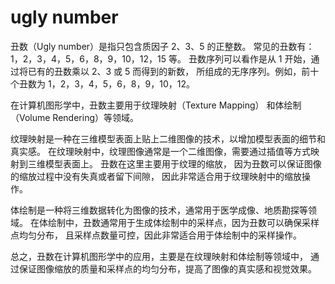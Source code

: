 # ugly number

丑数（Ugly number）是指只包含质因子 2、3、5 的正整数。
常见的丑数有：1，2，3，4，5，6，8，9，10，12，15 等。
丑数序列可以看作是从 1 开始，通过将已有的丑数乘以 2、3 或 5 而得到的新数，
所组成的无序序列。例如，前十个丑数为 1，2，3，4，5，6，8，9，10，12。


在计算机图形学中，丑数主要用于纹理映射（Texture Mapping）
和体绘制（Volume Rendering）等领域。

纹理映射是一种在三维模型表面上贴上二维图像的技术，以增加模型表面的细节和真实感。
在纹理映射中，纹理图像通常是一个二维图像，需要通过插值等方式映射到三维模型表面上。
丑数在这里主要用于纹理的缩放，
因为丑数可以保证图像的缩放过程中没有失真或者留下间隙，
因此非常适合用于纹理映射中的缩放操作。

体绘制是一种将三维数据转化为图像的技术，通常用于医学成像、地质勘探等领域。
在体绘制中，丑数通常用于生成体绘制中的采样点，因为丑数可以确保采样点均匀分布，
且采样点数量可控，因此非常适合用于体绘制中的采样操作。

总之，丑数在计算机图形学中的应用，主要是在纹理映射和体绘制等领域中，
通过保证图像缩放的质量和采样点的均匀分布，提高了图像的真实感和视觉效果。
